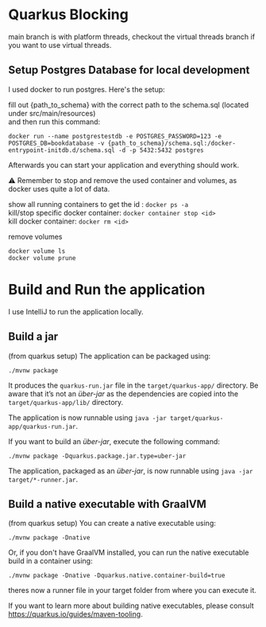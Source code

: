 # Quarkus Blocking

main branch is with platform threads, checkout the virtual threads branch if you want to use virtual threads.

## Setup Postgres Database for local development

I used docker to run postgres. Here's the setup:

fill out {path_to_schema} with the correct path to the schema.sql (located under src/main/resources)  
and then run this command:

```
docker run --name postgrestestdb -e POSTGRES_PASSWORD=123 -e POSTGRES_DB=bookdatabase -v {path_to_schema}/schema.sql:/docker-entrypoint-initdb.d/schema.sql -d -p 5432:5432 postgres
```

Afterwards you can start your application and everything should work. 

:warning: Remember to stop and remove the used container and volumes, as docker uses quite a lot of data.

show all running containers to get the id : `docker ps -a`  
kill/stop specific docker container: `docker container stop <id>`   
kill docker container: `docker rm <id>`

remove volumes
```
docker volume ls
docker volume prune
```

# Build and Run the application

I use IntelliJ to run the application locally. 

## Build a jar

(from quarkus setup)
The application can be packaged using:

```shell script
./mvnw package
```

It produces the `quarkus-run.jar` file in the `target/quarkus-app/` directory.
Be aware that it’s not an _über-jar_ as the dependencies are copied into the `target/quarkus-app/lib/` directory.

The application is now runnable using `java -jar target/quarkus-app/quarkus-run.jar`.

If you want to build an _über-jar_, execute the following command:

```shell script
./mvnw package -Dquarkus.package.jar.type=uber-jar
```

The application, packaged as an _über-jar_, is now runnable using `java -jar target/*-runner.jar`.

## Build a native executable with GraalVM

(from quarkus setup)
You can create a native executable using:

```shell script
./mvnw package -Dnative
```

Or, if you don't have GraalVM installed, you can run the native executable build in a container using:

```shell script
./mvnw package -Dnative -Dquarkus.native.container-build=true
```

theres now a runner file in your target folder from where you can execute it. 

If you want to learn more about building native executables, please consult <https://quarkus.io/guides/maven-tooling>.


